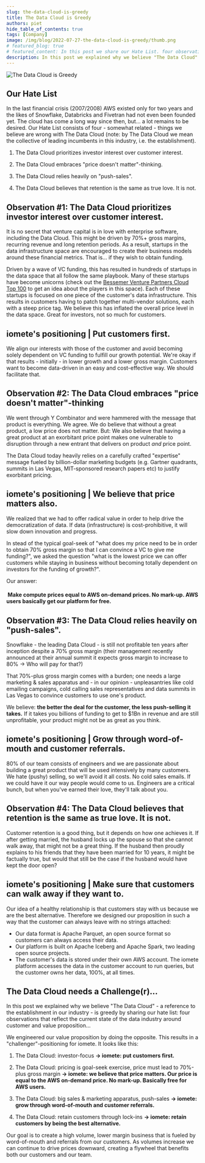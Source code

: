 ```yaml
---
slug: the-data-cloud-is-greedy
title: The Data Cloud is Greedy
authors: piet
hide_table_of_contents: true
tags: [Company]
image: /img/blog/2022-07-27-the-data-cloud-is-greedy/thumb.png
# featured_blog: true
# featured_content: In this post we share our Hate List. four observations around the customer and value proposition of "The Data Cloud" (the establishment) and how we've used these observations to engineer our own value and customer proposition.
description: In this post we explained why we believe "The Data Cloud" - a reference to the establishment in our industry - is greedy by sharing our hate list.
---
```


<head>
  <title>The Data Cloud is Greedy | iomete blog</title>
  <meta name="robots" content="noindex, nofollow" />
  <meta name="googlebot" content="noindex"/>
</head>

![The Data Cloud is Greedy](/img/blog/2022-07-27-the-data-cloud-is-greedy/the-data-cloud-is-greedy.jpeg)

<!-- truncate -->

## Our Hate List

In the last financial crisis (2007/2008) AWS existed only for two years and the likes of Snowflake, Databricks and Fivetran had not even been founded yet. The cloud has come a long way since then, but... a lot remains to be desired. Our Hate List consists of four - somewhat related - things we believe are wrong with The Data Cloud (note: by The Data Cloud we mean the collective of leading incumbents in this industry, i.e. the establishment).

1. The Data Cloud prioritizes investor interest over customer interest.

2. The Data Cloud embraces "price doesn't matter"-thinking.

3. The Data Cloud relies heavily on "push-sales".

4. The Data Cloud believes that retention is the same as true love. It is not.


## Observation #1: The Data Cloud prioritizes investor interest over customer interest.

It is no secret that venture capital is in love with enterprise software, including the Data Cloud. This might be driven by 70%+ gross margins, recurring revenue and long retention periods. As a result, startups in the data infrastructure space are encouraged to create their business models around these financial metrics. That is... if they wish to obtain funding.

Driven by a wave of VC funding, this has resulted in hundreds of startups in the data space that all follow the same playbook. Many of these startups have become unicorns (check out the [Bessemer Venture Partners Cloud Top 100](https://www.bvp.com/cloud100) to get an idea about the players in this space). Each of these startups is focused on one piece of the customer's data infrastructure. This results in customers having to patch together multi-vendor solutions, each with a steep price tag. We believe this has inflated the overall price level in the data space. Great for investors, not so much for customers.

## iomete's positioning | Put customers first.

We align our interests with those of the customer and avoid becoming solely dependent on VC funding to fulfill our growth potential. We're okay if that results - initially - in lower growth and a lower gross margin. Customers want to become data-driven in an easy and cost-effective way. We should facilitate that.


## Observation #2: The Data Cloud embraces "price doesn't matter"-thinking

We went through Y Combinator and were hammered with the message that product is everything. We agree. We do believe that without a great product, a low price does not matter. But: We also believe that having a great product at an exorbitant price point makes one vulnerable to disruption through a new entrant that delivers on product *and* price point.

The Data Cloud today heavily relies on a carefully crafted "expertise" message fueled by billion-dollar marketing budgets (e.g. Gartner quadrants, summits in Las Vegas, MIT-sponsored research papers etc) to justify exorbitant pricing.

## iomete's positioning | We believe that price matters also.

We realized that we had to offer radical value in order to help drive the democratization of data. If data (infrastructure) is cost-prohibitive, it will slow down innovation and progress.

In stead of the typical goal-seek of "what does my price need to be in order to obtain 70% gross margin so that I can convince a VC to give me funding?", we asked the question "what is the lowest price we can offer customers while staying in business without becoming totally dependent on investors for the funding of growth?".

Our answer:

#### ‍ Make compute prices equal to AWS on-demand prices. No mark-up. AWS users basically get our platform for free.


## Observation #3: The Data Cloud relies heavily on "push-sales".

Snowflake - the leading Data Cloud - is still not profitable ten years after inception despite a 70% gross margin (their management recently announced at their annual summit it expects gross margin to increase to 80% -> Who will pay for that?)

That 70%-plus gross margin comes with a burden; one needs a large marketing & sales apparatus and - in our opinion - unpleasantries like cold emailing campaigns, cold calling sales representatives and data summits in Las Vegas to convince customers to use one's product.

We believe: **the better the deal for the customer, the less push-selling it takes.** If it takes you billions of funding to get to $1Bn in revenue and are still unprofitable, your product might not be as great as you think.


## iomete's positioning | Grow through word-of-mouth and customer referrals.

80% of our team consists of engineers and we are passionate about building a great product that will be used intensively by many customers. We hate (pushy) selling, so we'll avoid it all costs. No cold sales emails. If we could have it our way people would come to us. Engineers are a critical bunch, but when you've earned their love, they'll talk about you.


## Observation #4: The Data Cloud believes that retention is the same as true love. It is not.

Customer retention is a good thing, but it depends on how one achieves it. If after getting married, the husband locks up the spouse so that she cannot walk away, that might not be a great thing. If the husband then proudly explains to his friends that they have been married for 10 years, it might be factually true, but would that still be the case if the husband would have kept the door open?


## iomete's positioning | Make sure that customers can walk away if they want to.

Our idea of a healthy relationship is that customers stay with us because we are the best alternative. Therefore we designed our proposition in such a way that the customer can always leave with no strings attached:

- Our data format is Apache Parquet, an open source format so customers can always access their data.
- Our platform is built on Apache Iceberg and Apache Spark, two leading open source projects.
- The customer's data is stored under their own AWS account. The iomete platform accesses the data in the customer account to run queries, but the customer owns her data, 100%, at all times.


## The Data Cloud needs a Challenge(r)...

In this post we explained why we believe "The Data Cloud" - a reference to the establishment in our industry - is greedy by sharing our hate list: four observations that reflect the current state of the data industry around customer and value proposition...

We engineered our value proposition by doing the opposite. This results in a "challenger"-positioning for iomete. It looks like this:

1. The Data Cloud: investor-focus **-> iomete: put customers first.**

2. The Data Cloud: pricing is goal-seek exercise, price must lead to 70%-plus gross margin **-> iomete: we believe that price matters. Our price is equal to the AWS on-demand price. No mark-up. Basically free for AWS users.**

3. The Data Cloud: big sales & marketing apparatus, push-sales **-> iomete: grow through word-of-mouth and customer referrals.**

4. The Data Cloud: retain customers through lock-ins **-> iomete: retain customers by being the best alternative.**

Our goal is to create a high volume, lower margin business that is fueled by word-of-mouth and referrals from our customers. As volumes increase we can continue to drive prices downward, creating a flywheel that benefits both our customers and our team.